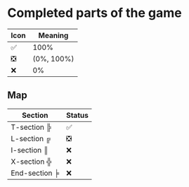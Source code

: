 # Completed parts of the game


| Icon | Meaning |
|------|---------|
| :white_check_mark: | 100% |
| :negative_squared_cross_mark: | (0%, 100%) |
| :x: | 0% |


## Map

| Section       | Status |
|---------------|--------|
| T-section ╠   | :white_check_mark: |
| L-section ╔   | :negative_squared_cross_mark: |
| I-section ║   | :x: |
| X-section ╬   | :x: |
| End-section ╞ | :x: |
